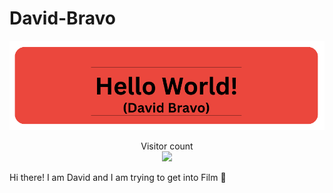 # David-Bravo
<img src="https://github.com/SenorBravo/SenorBravo/blob/main/Screen_Shot_2023-08-24_at_12.00.10_PM-removebg-preview%20(1).png" alt="Hello world">

<p align="center"> 
  Visitor count<br>
  <img src="https://profile-counter.glitch.me/David-Bravo/count.svg" />
</p>
Hi there! I am David and I am trying to get into Film 🎥
